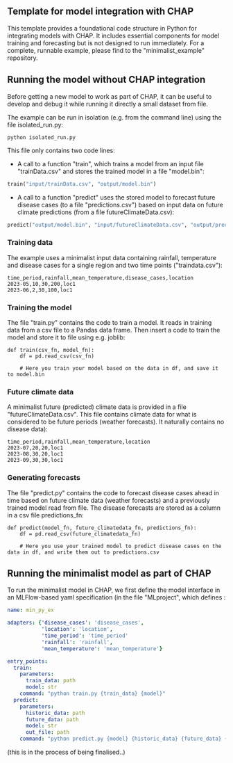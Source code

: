 ## Template for model integration with CHAP 
This template provides a foundational code structure in Python for integrating models with CHAP. It includes essential components for model training and forecasting but is not designed to run immediately. For a complete, runnable example, please find to the "minimalist_example" repository.

## Running the model without CHAP integration
Before getting a new model to work as part of CHAP, it can be useful to develop and debug it while running it directly a small dataset from file. 

The example can be run in isolation (e.g. from the command line) using the file isolated_run.py:
```
python isolated_run.py  
```

This file only contains two code lines:  
* A call to a function "train", which trains a model from an input file "trainData.csv" and stores the trained model in a file "model.bin":
```python
train("input/trainData.csv", "output/model.bin")
```

* A call to a function "predict" uses the stored model to forecast future disease cases (to a file "predictions.csv") based on input data on future climate predictions (from a file futureClimateData.csv):
```python
predict("output/model.bin", "input/futureClimateData.csv", "output/predictions.csv")
```


### Training data
The example uses a minimalist input data containing rainfall, temperature and disease cases for a single region and two time points ("traindata.csv"):
```csv
time_period,rainfall,mean_temperature,disease_cases,location
2023-05,10,30,200,loc1
2023-06,2,30,100,loc1
```

### Training the model
The file "train.py" contains the code to train a model. It reads in training data from a csv file to a Pandas data frame. Then insert a code to train the model and store it to file using e.g. joblib:
```
def train(csv_fn, model_fn):
    df = pd.read_csv(csv_fn)

    # Here you train your model based on the data in df, and save it to model.bin
```
### Future climate data
A minimalist future (predicted) climate data is provided in a file "futureClimateData.csv". This file contains climate data for what is considered to be future periods (weather forecasts). It naturally contains no disease data):  
```
time_period,rainfall,mean_temperature,location
2023-07,20,20,loc1
2023-08,30,20,loc1
2023-09,30,30,loc1
```

### Generating forecasts
The file "predict.py" contains the code to forecast disease cases ahead in time based on future climate data (weather forecasts) and a previously trained model read from file. The disease forecasts are stored as a column in a csv file predictions_fn:
```
def predict(model_fn, future_climatedata_fn, predictions_fn):
    df = pd.read_csv(future_climatedata_fn)

    # Here you use your trained model to predict disease cases on the data in df, and write them out to predictions.csv
```

## Running the minimalist model as part of CHAP
To run the minimalist model in CHAP, we first define the model interface in an MLFlow-based yaml specification (in the file "MLproject", which defines :

```yaml
name: min_py_ex

adapters: {'disease_cases': 'disease_cases',
           'location': 'location',
           'time_period': 'time_period'
           'rainfall': 'rainfall',
           'mean_temperature': 'mean_temperature'}

entry_points:
  train:
    parameters:
      train_data: path
      model: str
    command: "python train.py {train_data} {model}"
  predict:
    parameters:
      historic_data: path
      future_data: path
      model: str
      out_file: path
    command: "python predict.py {model} {historic_data} {future_data} {out_file}"

```

(this is in the process of being finalised..)


